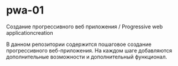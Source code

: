 # pwa-01
Создание прогрессивного веб приложения / Progressive web applicationcreation

В данном репозитории содержится пошаговое создание прогрессивного веб-приложения. На каждом шаге добавляются дополнительные возможности и дополнительный функционал.
